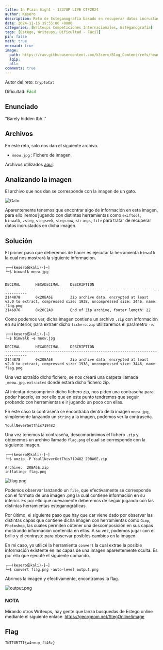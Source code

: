 ```yaml
---
title: In Plain Sight - 1337UP LIVE CTF2024
author: Kesero
description: Reto de Esteganografía basado en recuperar datos incrustados de diferentes archivos.
date: 2024-11-16 19:55:00 +0800
categories: [Writeups Competiciones Internacionales, Esteganografía]
tags: [Estego, Writeups, Dificultad - Fácil]
pin: false
math: true
mermaid: true
image:
  path: https://raw.githubusercontent.com/k3sero/Blog_Content/refs/heads/main/Competiciones_Internacionales_Writeups/2024/Estego/1337UpCTF2024/In_Plain_Sight/In_plain_sight.jpg
  lqip: 
  alt: 
comments: true
---
```


Autor del reto: `CryptoCat`

Dificultad: <font color=green>Fácil</font>

## Enunciado

"Barely hidden tbh.."

## Archivos

En este reto, solo nos dan el siguiente archivo.

- `meow.jpg` : Fichero de imagen.

Archivos utilizados [aquí](https://github.com/k3sero/Blog_Content/tree/main/Competiciones_Internacionales_Writeups/2024/Estego/1337UpCTF2024/In_Plain_Sight).


## Analizando la imagen

El archivo que nos dan se corresponde con la imagen de un gato.

![Gato](https://raw.githubusercontent.com/k3sero/Blog_Content/refs/heads/main/Competiciones_Internacionales_Writeups/2024/Estego/1337UpCTF2024/In_Plain_Sight/meow.jpg)

Aparentemente tenemos que encontrar algo de información en esta imagen, para ello iremos jugando con distintas herramientas como `exiftool`, `binwalk`, `zsteg`, `stegseek`, `stegsnow`, `strings`, `file` para tratar de recuperar datos incrustados en dicha imagen.


## Solución

El primer paso que deberemos de hacer es ejecutar la herramienta `binwalk` la cual nos mostrará la siguiente información.

    ┌──(kesero㉿kali)-[~]
    └─$ binwalk meow.jpg


    DECIMAL       HEXADECIMAL     DESCRIPTION
    --------------------------------------------------------------------------------
    2144878       0x20BA6E        Zip archive data, encrypted at least v2.0 to extract, compressed size: 1938, uncompressed size: 3446, name: flag.png
    2146976       0x20C2A0        End of Zip archive, footer length: 22

Como podemos ver, dicha imagen contiene un archivo `.zip` con información en su interior, para extraer dicho `fichero.zip` utilizaremos el parámetro `-e`.

    ┌──(kesero㉿kali)-[~]
    └─$ binwalk -e meow.jpg

    DECIMAL       HEXADECIMAL     DESCRIPTION
    --------------------------------------------------------------------------------
    2144878       0x20BA6E        Zip archive data, encrypted at least v2.0 to extract, compressed size: 1938, uncompressed size: 3446, name: flag.png

Una vez extraído dicho fichero, se nos creará una carpeta llamada `_meow.jpg.extracted` donde estará dicho fichero zip.

Al intentar descomprimir dicho fichero zip, nos piden una contraseña para poder hacerlo, es por ello que en este punto tendremos que seguir probando con herramientas e ir jugando un poco con ellas.

En este caso la contraseña se encontraba dentro de la imagen `meow.jpg`, simplemente lanzando un `string` a la imagen, podemos ver la contraseña.

    YoullNeverGetThis719482

Una vez tenemos la contraseña, descomprimimos el fichero `.zip` y obtenemos un archivo llamado `flag.png` el cual se corresponde con la siguiente imagen.

    ┌──(kesero㉿kali)-[~]
    └─$ unzip -P YoullNeverGetThis719482 20BA6E.zip
    
    Archive:  20BA6E.zip
    inflating: flag.png 

![flag.png](https://raw.githubusercontent.com/k3sero/Blog_Content/refs/heads/main/Competiciones_Internacionales_Writeups/2024/Estego/1337UpCTF2024/In_Plain_Sight/flag.png)

Podemos observar lanzando un `file`, que efectivamente se corresponde con el formato de una imagen .png la cual contiene información en su interior. Es por ello que nuevamente deberemos de seguir jugando con las distintas herramientas esteganográficas. 

Por último, el siguiente paso que hay que dar viene dado por observar las distintas capas que contiene dicha imagen con herramientas como `Gimp`, `Photoshop`, las cuales permiten obtener una descomposición en sus capas mostrando información contenida en ellas. A su vez, podemos jugar con el brillo y el contraste para observar posibles cambios en la imagen.

En mi caso, yo utilicé la herramienta `convert` la cual extrae la posible información existente en las capas de una imagen aparentemente oculta. Es por ello que ejecuté el siguiente comando.

    ┌──(kesero㉿kali)-[~]
    └─$ convert flag.png -auto-level output.png

Abrimos la imagen y efectivamente, encontramos la flag.

![output.png](https://raw.githubusercontent.com/k3sero/Blog_Content/refs/heads/main/Competiciones_Internacionales_Writeups/2024/Estego/1337UpCTF2024/In_Plain_Sight/output.png)

### NOTA

Mirando otros Writeups, hay gente que lanza busquedas de Estego online mediante el siguiente enlace: [https://georgeom.net/StegOnline/image ](https://georgeom.net/StegOnline/image )

## Flag

`INTIGRITI{w4rmup_fl46z}`